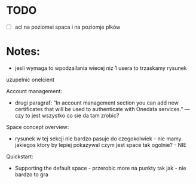 # TODO
- [ ] acl na poziomei spaca i na poziomje plków

# Notes:
-  jesli wymaga to wpodzailania wiecej niz 1 usera to trzaskamy rysunek


uzupelnic onelcient


Account management:
- drugi paragraf: “In account management section you can add new certificates that will be used to authenticate with Onedata services.” — czy to jest wszystko co sie da tam zrobic?


Space concept overview:
- rysunek w tej sekcji nie bardzo pasuje do czegokolwiek - nie mamy jakiegos ktory by lepiej pokazywal czym jest space tak ogolnie? - NIE

Quickstart:
- Supporting the default space - przerobic more na punkty tak jak - nie bardzo to gra
